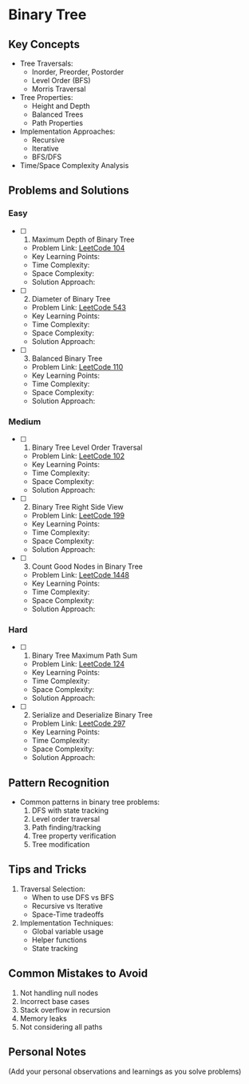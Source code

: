 # Binary Tree

## Key Concepts

- Tree Traversals:
  - Inorder, Preorder, Postorder
  - Level Order (BFS)
  - Morris Traversal
- Tree Properties:
  - Height and Depth
  - Balanced Trees
  - Path Properties
- Implementation Approaches:
  - Recursive
  - Iterative
  - BFS/DFS
- Time/Space Complexity Analysis

## Problems and Solutions

### Easy

- [ ] 1. Maximum Depth of Binary Tree

  - Problem Link: [LeetCode 104](https://leetcode.com/problems/maximum-depth-of-binary-tree/)
  - Key Learning Points:
  - Time Complexity:
  - Space Complexity:
  - Solution Approach:

- [ ] 2. Diameter of Binary Tree

  - Problem Link: [LeetCode 543](https://leetcode.com/problems/diameter-of-binary-tree/)
  - Key Learning Points:
  - Time Complexity:
  - Space Complexity:
  - Solution Approach:

- [ ] 3. Balanced Binary Tree
  - Problem Link: [LeetCode 110](https://leetcode.com/problems/balanced-binary-tree/)
  - Key Learning Points:
  - Time Complexity:
  - Space Complexity:
  - Solution Approach:

### Medium

- [ ] 1. Binary Tree Level Order Traversal

  - Problem Link: [LeetCode 102](https://leetcode.com/problems/binary-tree-level-order-traversal/)
  - Key Learning Points:
  - Time Complexity:
  - Space Complexity:
  - Solution Approach:

- [ ] 2. Binary Tree Right Side View

  - Problem Link: [LeetCode 199](https://leetcode.com/problems/binary-tree-right-side-view/)
  - Key Learning Points:
  - Time Complexity:
  - Space Complexity:
  - Solution Approach:

- [ ] 3. Count Good Nodes in Binary Tree
  - Problem Link: [LeetCode 1448](https://leetcode.com/problems/count-good-nodes-in-binary-tree/)
  - Key Learning Points:
  - Time Complexity:
  - Space Complexity:
  - Solution Approach:

### Hard

- [ ] 1. Binary Tree Maximum Path Sum

  - Problem Link: [LeetCode 124](https://leetcode.com/problems/binary-tree-maximum-path-sum/)
  - Key Learning Points:
  - Time Complexity:
  - Space Complexity:
  - Solution Approach:

- [ ] 2. Serialize and Deserialize Binary Tree
  - Problem Link: [LeetCode 297](https://leetcode.com/problems/serialize-and-deserialize-binary-tree/)
  - Key Learning Points:
  - Time Complexity:
  - Space Complexity:
  - Solution Approach:

## Pattern Recognition

- Common patterns in binary tree problems:
  1. DFS with state tracking
  2. Level order traversal
  3. Path finding/tracking
  4. Tree property verification
  5. Tree modification

## Tips and Tricks

1. Traversal Selection:
   - When to use DFS vs BFS
   - Recursive vs Iterative
   - Space-Time tradeoffs
2. Implementation Techniques:
   - Global variable usage
   - Helper functions
   - State tracking

## Common Mistakes to Avoid

1. Not handling null nodes
2. Incorrect base cases
3. Stack overflow in recursion
4. Memory leaks
5. Not considering all paths

## Personal Notes

(Add your personal observations and learnings as you solve problems)
